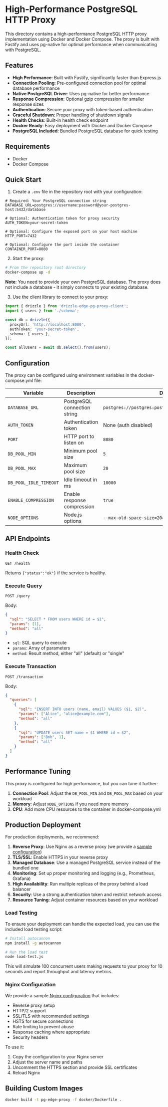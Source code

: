 # High-Performance PostgreSQL HTTP Proxy

This directory contains a high-performance PostgreSQL HTTP proxy implementation using Docker and Docker Compose. The proxy is built with Fastify and uses pg-native for optimal performance when communicating with PostgreSQL.

## Features

- **High Performance**: Built with Fastify, significantly faster than Express.js
- **Connection Pooling**: Pre-configured connection pool for optimal database performance
- **Native PostgreSQL Driver**: Uses pg-native for better performance
- **Response Compression**: Optional gzip compression for smaller response sizes
- **Authentication**: Secure your proxy with token-based authentication
- **Graceful Shutdown**: Proper handling of shutdown signals
- **Health Checks**: Built-in health check endpoint
- **Docker Ready**: Easy deployment with Docker and Docker Compose
- **PostgreSQL Included**: Bundled PostgreSQL database for quick testing

## Requirements

- Docker
- Docker Compose

## Quick Start

1. Create a `.env` file in the repository root with your configuration:

```env
# Required: Your PostgreSQL connection string
DATABASE_URL=postgres://username:password@your-postgres-host:5432/database

# Optional: Authentication token for proxy security
AUTH_TOKEN=your-secret-token

# Optional: Configure the exposed port on your host machine
HTTP_PORT=7432

# Optional: Configure the port inside the container
CONTAINER_PORT=8080
```

2. Start the proxy:

```bash
# From the repository root directory
docker-compose up -d
```

**Note**: You need to provide your own PostgreSQL database. The proxy does not include a database - it simply connects to your existing database.

3. Use the client library to connect to your proxy:

```typescript
import { drizzle } from 'drizzle-edge-pg-proxy-client';
import { users } from './schema';

const db = drizzle({
  proxyUrl: 'http://localhost:8080',
  authToken: 'your-secret-token',
  schema: { users },
});

const allUsers = await db.select().from(users);
```

## Configuration

The proxy can be configured using environment variables in the docker-compose.yml file:

| Variable | Description | Default |
|----------|-------------|---------|
| `DATABASE_URL` | PostgreSQL connection string | `postgres://postgres:postgres@postgres:5432/postgres` |
| `AUTH_TOKEN` | Authentication token | None (auth disabled) |
| `PORT` | HTTP port to listen on | `8080` |
| `DB_POOL_MIN` | Minimum pool size | `5` |
| `DB_POOL_MAX` | Maximum pool size | `20` |
| `DB_POOL_IDLE_TIMEOUT` | Idle timeout in ms | `10000` |
| `ENABLE_COMPRESSION` | Enable response compression | `true` |
| `NODE_OPTIONS` | Node.js options | `--max-old-space-size=2048` |

## API Endpoints

### Health Check

```
GET /health
```

Returns `{"status":"ok"}` if the service is healthy.

### Execute Query

```
POST /query
```

Body:
```json
{
  "sql": "SELECT * FROM users WHERE id = $1",
  "params": [1],
  "method": "all"
}
```

- `sql`: SQL query to execute
- `params`: Array of parameters
- `method`: Result method, either "all" (default) or "single"

### Execute Transaction

```
POST /transaction
```

Body:
```json
{
  "queries": [
    {
      "sql": "INSERT INTO users (name, email) VALUES ($1, $2)",
      "params": ["Alice", "alice@example.com"],
      "method": "all"
    },
    {
      "sql": "UPDATE users SET name = $1 WHERE id = $2",
      "params": ["Bob", 1],
      "method": "all"
    }
  ]
}
```

## Performance Tuning

This proxy is configured for high performance, but you can tune it further:

1. **Connection Pool**: Adjust the `DB_POOL_MIN` and `DB_POOL_MAX` based on your workload
2. **Memory**: Adjust `NODE_OPTIONS` if you need more memory
3. **CPU**: Add more CPU resources to the container in docker-compose.yml

## Production Deployment

For production deployments, we recommend:

1. **Reverse Proxy**: Use Nginx as a reverse proxy (we provide a [sample configuration](./nginx.conf))
2. **TLS/SSL**: Enable HTTPS in your reverse proxy
3. **Managed Database**: Use a managed PostgreSQL service instead of the bundled one
4. **Monitoring**: Set up proper monitoring and logging (e.g., Prometheus, Grafana)
5. **High Availability**: Run multiple replicas of the proxy behind a load balancer
6. **Security**: Use a strong authentication token and restrict network access
7. **Resource Tuning**: Adjust container resources based on your workload

### Load Testing

To ensure your deployment can handle the expected load, you can use the included load testing script:

```bash
# Install autocannon
npm install -g autocannon

# Run the load test
node load-test.js
```

This will simulate 100 concurrent users making requests to your proxy for 10 seconds and report throughput and latency metrics.

### Nginx Configuration

We provide a sample [Nginx configuration](./nginx.conf) that includes:

- Reverse proxy setup
- HTTP/2 support
- SSL/TLS with recommended settings
- HSTS for secure connections
- Rate limiting to prevent abuse
- Response caching where appropriate
- Security headers

To use it:

1. Copy the configuration to your Nginx server
2. Adjust the server name and paths
3. Uncomment the HTTPS section and provide SSL certificates
4. Reload Nginx

## Building Custom Images

```bash
docker build -t pg-edge-proxy -f docker/Dockerfile .
```